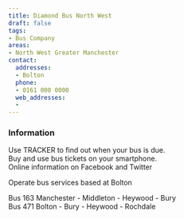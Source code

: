 ```yaml
---
title: Diamond Bus North West
draft: false
tags:
- Bus Company
areas:
- North West Greater Manchester
contact:
  addresses:
  - Bolton
  phone:
  - 0161 000 0000
  web_addresses:
  - 
---
```

### Information
Use TRACKER to find out when your bus is due.  
Buy and use bus tickets on your smartphone.  
Online information on Facebook and Twitter

Operate bus services based at Bolton

Bus 163 Manchester - Middleton - Heywood - Bury  
Bus 471 Bolton - Bury - Heywood - Rochdale
